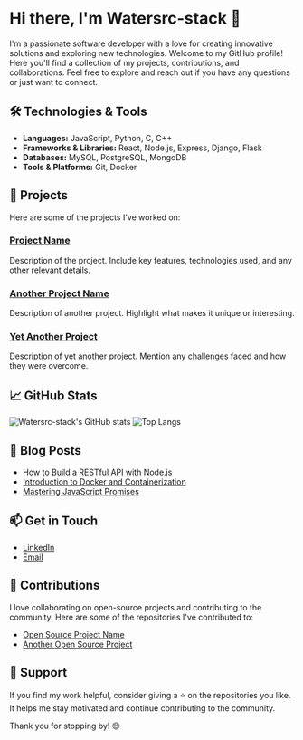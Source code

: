 # Hi there, I'm Watersrc-stack 👋

I'm a passionate software developer with a love for creating innovative solutions and exploring new technologies. Welcome to my GitHub profile! Here you'll find a collection of my projects, contributions, and collaborations. Feel free to explore and reach out if you have any questions or just want to connect.

## 🛠️ Technologies & Tools

- **Languages:** JavaScript, Python, C, C++
- **Frameworks & Libraries:** React, Node.js, Express, Django, Flask
- **Databases:** MySQL, PostgreSQL, MongoDB
- **Tools & Platforms:** Git, Docker

## 🚀 Projects

Here are some of the projects I've worked on:

### [Project Name](https://github.com/Watersrc-stack/project-name)
Description of the project. Include key features, technologies used, and any other relevant details.

### [Another Project Name](https://github.com/Watersrc-stack/another-project-name)
Description of another project. Highlight what makes it unique or interesting.

### [Yet Another Project](https://github.com/Watersrc-stack/yet-another-project)
Description of yet another project. Mention any challenges faced and how they were overcome.

## 📈 GitHub Stats

![Watersrc-stack's GitHub stats](https://github-readme-stats.vercel.app/api?username=Watersrc-stack&show_icons=true&theme=radical)
![Top Langs](https://github-readme-stats.vercel.app/api/top-langs/?username=Watersrc-stack&layout=compact&theme=radical)


## 📝 Blog Posts

- [How to Build a RESTful API with Node.js](https://yourblog.com/how-to-build-a-restful-api-with-nodejs)
- [Introduction to Docker and Containerization](https://yourblog.com/introduction-to-docker-and-containerization)
- [Mastering JavaScript Promises](https://yourblog.com/mastering-javascript-promises)

## 📫 Get in Touch

- [LinkedIn](https://www.linkedin.com/in/your-profile)
- [Email](mailto:killian.cassard@epitech.eu)

## 🤝 Contributions

I love collaborating on open-source projects and contributing to the community. Here are some of the repositories I've contributed to:

- [Open Source Project Name](https://github.com/opensource-project-name)
- [Another Open Source Project](https://github.com/another-opensource-project)

## 🌟 Support

If you find my work helpful, consider giving a ⭐ on the repositories you like. It helps me stay motivated and continue contributing to the community.

Thank you for stopping by! 😊
